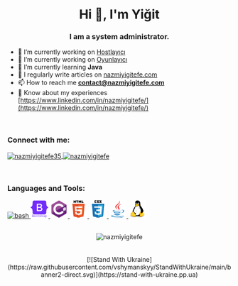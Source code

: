 <h1 align="center">Hi 👋, I'm Yiğit</h1>
<h3 align="center">I am a system administrator.</h3>

- 🔭 I’m currently working on [Hostlayıcı](https://hostlayici.com)
- 🔭 I’m currently working on [Oyunlayıcı](https://oyunlayici.com)
- 🌱 I’m currently learning **Java**
- 📝 I regularly write articles on [nazmiyigitefe.com](https://nazmiyigitefe.com)
- 📫 How to reach me **contact@nazmiyigitefe.com**
- 📄 Know about my experiences [https://www.linkedin.com/in/nazmiyigitefe/](https://www.linkedin.com/in/nazmiyigitefe/)

<br />

<h3 align="left">Connect with me:</h3>
<p align="left">
  <a href="https://twitter.com/nazmiyigitefe35" target="blank">
    <img align="center" src="https://raw.githubusercontent.com/rahuldkjain/github-profile-readme-generator/master/src/images/icons/Social/twitter.svg" alt="nazmiyigitefe35" height="30" width="40" />
  </a>
  <a href="https://linkedin.com/in/nazmiyigitefe" target="blank">
    <img align="center" src="https://raw.githubusercontent.com/rahuldkjain/github-profile-readme-generator/master/src/images/icons/Social/linked-in-alt.svg" alt="nazmiyigitefe" height="30" width="40" />
  </a>
</p>

<br />


<h3 align="left">Languages and Tools:</h3>
<p align="left">
  <a href="https://www.gnu.org/software/bash/" target="_blank" rel="noreferrer">
    <img src="https://www.vectorlogo.zone/logos/gnu_bash/gnu_bash-icon.svg" alt="bash" width="40" height="40"/>
  </a>
  <a href="https://getbootstrap.com" target="_blank" rel="noreferrer">
    <img src="https://raw.githubusercontent.com/devicons/devicon/master/icons/bootstrap/bootstrap-plain-wordmark.svg" alt="bootstrap" width="40" height="40"/>
  </a>
  <a href="https://www.w3schools.com/cs/" target="_blank" rel="noreferrer">
    <img src="https://raw.githubusercontent.com/devicons/devicon/master/icons/csharp/csharp-original.svg" alt="csharp" width="40" height="40"/>
  </a>
  <a href="https://www.w3schools.com/html/" target="_blank" rel="noreferrer">
    <img src="https://raw.githubusercontent.com/devicons/devicon/master/icons/html5/html5-original-wordmark.svg" alt="html5" width="40" height="40"/>
  </a>
  <a href="https://www.w3schools.com/css/" target="_blank" rel="noreferrer">
    <img src="https://raw.githubusercontent.com/devicons/devicon/master/icons/css3/css3-original-wordmark.svg" alt="css3" width="40" height="40"/>
  </a>
  <a href="https://www.java.com" target="_blank" rel="noreferrer">
    <img src="https://raw.githubusercontent.com/devicons/devicon/master/icons/java/java-original.svg" alt="java" width="40" height="40"/>
  </a>
  <a href="https://www.linux.org/" target="_blank" rel="noreferrer">
    <img src="https://raw.githubusercontent.com/devicons/devicon/master/icons/linux/linux-original.svg" alt="linux" width="40" height="40"/>
  </a>
</p>

<br />


<div align="center">
  <img src="https://github-readme-stats.vercel.app/api?username=nazmiyigitefe&show_icons=true&theme=cobalt&locale=en" alt="nazmiyigitefe" />
</div>

<br />
<br />

<div align="center">
  [![Stand With Ukraine](https://raw.githubusercontent.com/vshymanskyy/StandWithUkraine/main/banner2-direct.svg)](https://stand-with-ukraine.pp.ua)
</div>

